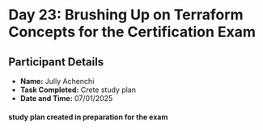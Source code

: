 # Day 23: Brushing Up on Terraform Concepts for the Certification Exam
## Participant Details

- **Name:** Jully Achenchi
- **Task Completed:** Crete study plan
- **Date and Time:** 07/01/2025 


#### study plan created in preparation for the exam

